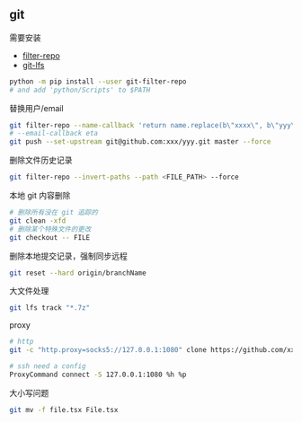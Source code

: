 ## git

需要安装

- [filter-repo](https://htmlpreview.github.io/?https://github.com/newren/git-filter-repo/blob/docs/html/git-filter-repo.html)
- [git-lfs](https://git-lfs.com/)

```bash
python -m pip install --user git-filter-repo
# and add 'python/Scripts' to $PATH
```

替换用户/email

```bash
git filter-repo --name-callback 'return name.replace(b\"xxxx\", b\"yyy\")' --force
# --email-callback eta
git push --set-upstream git@github.com:xxx/yyy.git master --force
```

删除文件历史记录

```bash
git filter-repo --invert-paths --path <FILE_PATH> --force
```

本地 git 内容删除

```bash
# 删除所有没在 git 追踪的
git clean -xfd
# 删除某个特殊文件的更改
git checkout -- FILE
```

删除本地提交记录，强制同步远程

```bash
git reset --hard origin/branchName
```

大文件处理

```bash
git lfs track "*.7z"
```

proxy

```bash
# http
git -c "http.proxy=socks5://127.0.0.1:1080" clone https://github.com/xx/yy.git

# ssh need a config
ProxyCommand connect -S 127.0.0.1:1080 %h %p
```

大小写问题

```bash
git mv -f file.tsx File.tsx
```
